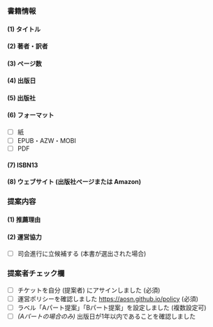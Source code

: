 ### 書籍情報

#### (1) タイトル

<!-- [title] ここにタイトルを記入し、また Issue のタイトルにも同じものを記入してください -->

#### (2) 著者・訳者

<!-- [authors] 著者・訳者を記入してください -->

#### (3) ページ数

<!-- [pageCount] 紙の本の場合は出版社が公開しているページ数を記入し、電子版のみでページ数も明らかでない場合は0を記入してください -->

#### (4) 出版日

<!-- [publishedDate] 出版日された日を yyyy/MM/dd フォーマットで記入してください -->

#### (5) 出版社

<!-- [publisher] 出版社を記入してください -->

#### (6) フォーマット

<!-- [media] 入手可能な本のフォーマットを選択してください ([] → [x] で選択) -->

- [ ] 紙
- [ ] EPUB・AZW・MOBI
- [ ] PDF

#### (7) ISBN13

<!-- [isbn13] ISBN13を記入してください (ハイフンはあってもなくても可) -->

#### (8) ウェブサイト (出版社ページまたは Amazon)

<!-- [url] 出版社ページや Amazon などのウェブサイトの URL を記入してください (アフィリエイトリンク禁止) -->

### 提案内容

#### (1) 推薦理由

<!-- [recommendation] 本自体の価値と、AOSN読書会で読む価値の2つの観点で推薦理由を記入してください -->

#### (2) 運営協力

<!-- [moderator] 司会進行へ立候補していただける方は選択してください ([] → [x] で選択) -->

- [ ] 司会進行に立候補する (本書が選出された場合)

### 提案者チェック欄

<!-- [checklist] チェックリスト ([] → [x] で選択) -->

- [ ] チケットを自分 (提案者) にアサインしました (必須)
- [ ] 運営ポリシーを確認しました https://aosn.github.io/policy (必須)
- [ ] ラベル「Aパート提案」「Bパート提案」を設定しました (複数設定可)
- [ ] *(Aパートの場合のみ)* 出版日が1年以内であることを確認しました
